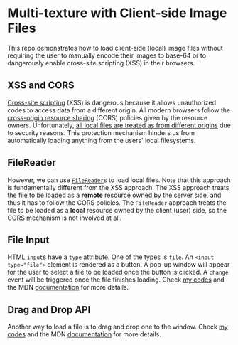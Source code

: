 # Multi-texture with Client-side Image Files

This repo demonstrates how to load client-side (local) image files without requiring the user to manually encode their images to base-64 or to dangerously enable cross-site scripting (XSS) in their browsers.

## XSS and CORS

[Cross-site scripting](https://developer.mozilla.org/en-US/docs/Glossary/Cross-site_scripting) (XSS) is dangerous because it allows unauthorized codes to access data from a different origin. All modern browsers follow the [cross-origin resource sharing](https://developer.mozilla.org/en-US/docs/Web/HTTP/CORS) (CORS) policies given by the resource owners. Unfortunately, [all local files are treated as from different origins](https://developer.mozilla.org/en-US/docs/Web/HTTP/CORS/Errors/CORSRequestNotHttp#loading_a_local_file) due to security reasons. This protection mechanism hinders us from automatically loading anything from the users' local filesystems.

## FileReader

However, we can use [`FileReader`](https://developer.mozilla.org/en-US/docs/Web/API/FileReader)s to load local files. Note that this approach is fundamentally different from the XSS approach. The XSS approach treats the file to be loaded as a **remote** resource owned by the server side, and thus it has to follow the CORS policies. The `FileReader` approach treats the file to be loaded as a **local** resource owned by the client (user) side, so the CORS mechanism is not involved at all.

## File Input

HTML `input`s have a `type` attribute. One of the types is `file`. An `<input type="file">` element is rendered as a button. A pop-up window will appear for the user to select a file to be loaded once the button is clicked. A `change` event will be triggered once the file finishes loading. Check [my codes](https://github.com/WHMHammer/351-MultiTexture/blob/main/MultiTexture.FILE.js#L132-L164) and the MDN [documentation](https://developer.mozilla.org/en-US/docs/Web/HTML/Element/input/file) for more details.

## Drag and Drop API

Another way to load a file is to drag and drop one to the window. Check [my codes](https://github.com/WHMHammer/351-MultiTexture/blob/main/MultiTexture.FILE.js#L166-L199) and the MDN [documentation](https://developer.mozilla.org/en-US/docs/Web/API/HTML_Drag_and_Drop_API) for more details.